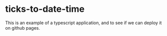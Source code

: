 # ticks-to-date-time
This is an example of a typescript application, and to see if we can deploy it on github pages.
